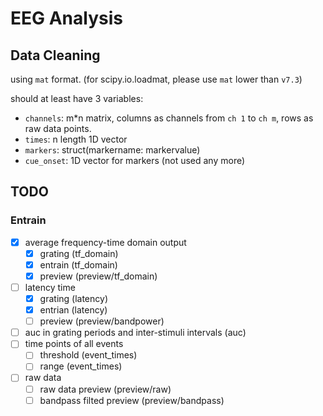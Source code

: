# EEG Analysis

## Data Cleaning
using `mat` format. 
(for scipy.io.loadmat, please use `mat` lower than `v7.3`)

should at least have 3 variables:
- `channels`: m\*n matrix, columns as channels from `ch 1` to `ch m`, rows as raw data points. 
- `times`: n length 1D vector
- `markers`: struct(markername: markervalue)
- `cue_onset`: 1D vector for markers (not used any more)

## TODO

### Entrain
- [x] average frequency-time domain output
    - [x] grating (tf_domain)
    - [x] entrain (tf_domain)
    - [x] preview (preview/tf_domain)
- [ ] latency time
    - [x] grating (latency)
    - [x] entrian (latency)
    - [ ] preview (preview/bandpower)
- [ ] auc in grating periods and inter-stimuli intervals (auc)
- [ ] time points of all events
    - [ ] threshold (event_times)
    - [ ] range (event_times)
- [ ] raw data
    - [ ] raw data preview (preview/raw)
    - [ ] bandpass filted preview (preview/bandpass)